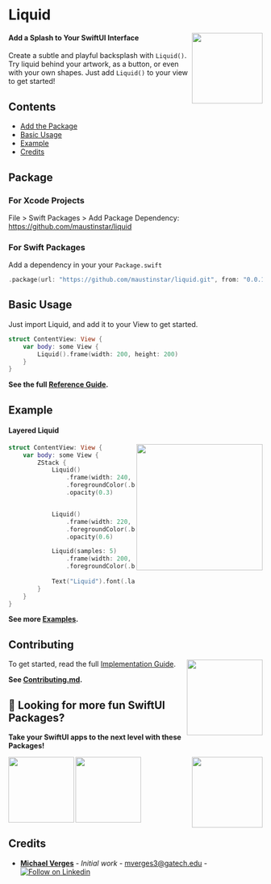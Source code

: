 # Liquid

<img src=https://raw.githubusercontent.com/maustinstar/liquid/master/Docs/Media/liquid-circle.gif width=140 align="right" />

#### Add a Splash to Your SwiftUI Interface

Create a subtle and playful backsplash with `Liquid()`. Try liquid behind your artwork, as a button, or even with your own shapes. Just add `Liquid()` to your view to get started!

## Contents

- [Add the Package](#package)
- [Basic Usage](#basic-usage)
- [Example](#example)
- [Credits](#credits)

## Package

### For Xcode Projects

File > Swift Packages > Add Package Dependency: https://github.com/maustinstar/liquid

### For Swift Packages

Add a dependency in your your `Package.swift`

```swift
.package(url: "https://github.com/maustinstar/liquid.git", from: "0.0.1"),
```

## Basic Usage

Just import Liquid, and add it to your View to get started.

```swift
struct ContentView: View {
    var body: some View {
        Liquid().frame(width: 200, height: 200)
    }
}
```

**See the full [Reference Guide](https://github.com/maustinstar/liquid/blob/master/Docs/Reference.md).**

## Example

#### Layered Liquid

<img src=https://raw.githubusercontent.com/maustinstar/liquid/master/Docs/Media/liquid-circle.gif width=250 align="right" />

```swift
struct ContentView: View {
    var body: some View {
        ZStack {
            Liquid()
                .frame(width: 240, height: 240)
                .foregroundColor(.blue)
                .opacity(0.3)


            Liquid()
                .frame(width: 220, height: 220)
                .foregroundColor(.blue)
                .opacity(0.6)

            Liquid(samples: 5)
                .frame(width: 200, height: 200)
                .foregroundColor(.blue)
            
            Text("Liquid").font(.largeTitle).foregroundColor(.white)
        }
    }
}
```

**See more [Examples](https://github.com/maustinstar/liquid/blob/master/Docs/Examples.md).**

## Contributing

<img src=https://raw.githubusercontent.com/maustinstar/liquid/master/Docs/Media/bezier.gif width=150 align="right" />

To get started, read the full [Implementation Guide](https://github.com/maustinstar/liquid/blob/master/Docs/Liquid%20Implementation%20Guide.md).

**See [Contributing.md](https://github.com/maustinstar/liquid/blob/master/Contributing.md).**

## 🚀 Looking for more fun SwiftUI Packages?

**Take your SwiftUI apps to the next level with these Packages!**

<a href="https://github.com/maustinstar/shiny">
  <img src="https://github-readme-stats.vercel.app/api/pin/?username=maustinstar&repo=shiny" height=130 align="left" />
</a>

<a href="https://github.com/maustinstar/swiftui-drawer">
  <img src="https://github-readme-stats.vercel.app/api/pin/?username=maustinstar&repo=swiftui-drawer" height=130 />
</a>

<img src=https://raw.githubusercontent.com/maustinstar/liquid/master/Docs/Media/liquid-profile.gif width=140 align="right" />

## Credits

* [**Michael Verges**](https://github.com/maustinstar) - *Initial work* - mverges3@gatech.edu - [![Follow on Linkedin](https://img.shields.io/badge/Follow%20on-Linkedin-5176B1.svg)](https://www.linkedin.com/in/michaelverges)
